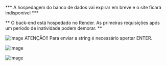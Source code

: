 *** A hospedagem do banco de dados vai expirar em breve e o site ficará indisponível ***

** O back-end está hospedado no Render. As primeiras requisições após um período de inatividade podem demorar. **


![image](https://github.com/user-attachments/assets/84d8947d-3ae3-45e7-96c6-7e417c421206)
ATENÇÃO!! Para enviar a string é necessário apertar ENTER.

![image](https://github.com/user-attachments/assets/0fe9c3e9-ff8f-4a4b-89ef-b972044f9b77)

![image](https://github.com/user-attachments/assets/3b976bca-9330-4ae3-8cb1-03957825488d)


